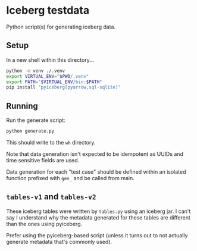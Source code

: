 # Iceberg testdata

Python script(s) for generating iceberg data.

## Setup

In a new shell within this directory...

```bash
python -m venv ./.venv
export VIRTUAL_ENV="$PWD/.venv"
export PATH="$VIRTUAL_ENV/bin:$PATH"
pip install "pyiceberg[pyarrow,sql-sqlite]"
```

## Running

Run the generate script:

```bash
python generate.py
```

This should write to the `wh` directory.

Note that data generation isn't expected to be idempotent as UUIDs and time
sensitive fields are used.

Data generation for each "test case" should be defined within an isolated
function prefixed with `gen_` and be called from main.

## `tables-v1` and `tables-v2`

These iceberg tables were written by `tables.py` using an iceberg jar. I can't
say I understand why the metadata generated for these tables are different than
the ones using pyiceberg.

Prefer using the pyiceberg-based script (unless it turns out to not actually
generate metadata that's commonly used).
